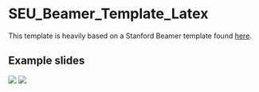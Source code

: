 # SEU_Beamer_Template_Latex
This template is heavily based on a Stanford Beamer template found [here](https://github.com/junwuzhang/ARMLab_LaTeX_Beamer_Template).

## Example slides
![](https://raw.githubusercontent.com/eshoyuan/pic/main/20211002211656.png)
![](https://raw.githubusercontent.com/eshoyuan/pic/main/20211002211807.png)
